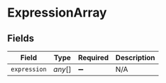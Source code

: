 # ExpressionArray


## Fields

| Field              | Type               | Required           | Description        |
| ------------------ | ------------------ | ------------------ | ------------------ |
| `expression`       | *any*[]            | :heavy_minus_sign: | N/A                |